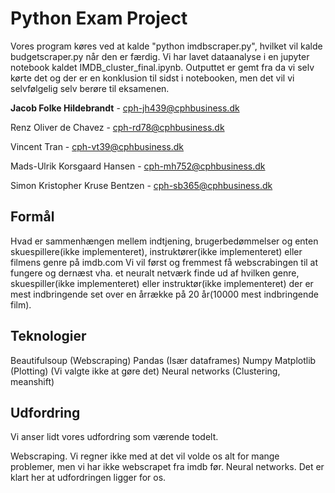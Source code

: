 # Python Exam Project

Vores program køres ved at kalde "python imdbscraper.py", hvilket vil kalde budgetscraper.py når den er færdig.
Vi har lavet dataanalyse i en jupyter notebook kaldet IMDB_cluster_final.ipynb. Outputtet er gemt fra da vi selv kørte det
og der er en konklusion til sidst i notebooken, men det vil vi selvfølgelig selv berøre til eksamenen.


<b>Jacob Folke Hildebrandt</b> - cph-jh439@cphbusiness.dk

Renz Oliver de Chavez - cph-rd78@cphbusiness.dk

Vincent Tran - cph-vt39@cphbusiness.dk

Mads-Ulrik Korsgaard Hansen - cph-mh752@cphbusiness.dk

Simon Kristopher Kruse Bentzen - cph-sb365@cphbusiness.dk

## Formål
Hvad er sammenhængen mellem indtjening, brugerbedømmelser og enten skuespillere(ikke implementeret), instruktører(ikke implementeret) eller filmens genre på imdb.com
Vi vil først og fremmest få webscrabingen til at fungere og dernæst vha. et neuralt netværk finde ud af hvilken genre, skuespiller(ikke implementeret) 
eller instruktør(ikke implementeret) der er mest indbringende set over en årrække på 20 år(10000 mest indbringende film).

## Teknologier
Beautifulsoup (Webscraping)
Pandas (Især dataframes)
Numpy
Matplotlib (Plotting) (Vi valgte ikke at gøre det)
Neural networks (Clustering, meanshift)

## Udfordring 
Vi anser lidt vores udfordring som værende todelt. 

Webscraping. Vi regner ikke med at det vil volde os alt for mange problemer, men vi har ikke webscrapet fra imdb før.
Neural networks. Det er klart her at udfordringen ligger for os. 

	
